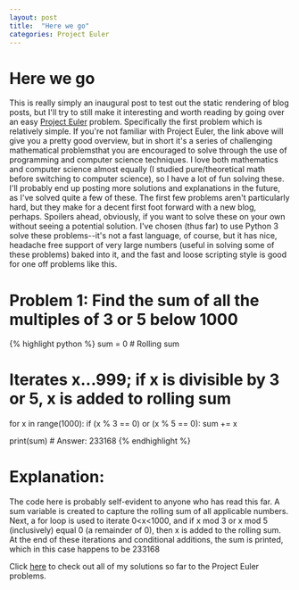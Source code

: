 ```yaml
---
layout: post
title:  "Here we go"
categories: Project Euler
---
```

# Here we go
This is really simply an inaugural post to test out the static rendering of blog posts, but I'll try to still make it interesting and worth reading by going over an easy [Project Euler](https://projecteuler.net) problem. Specifically the first problem which is relatively simple. If you're not familiar with Project Euler, the link above will give you a pretty good overview, but in short it's a series of challenging mathematical problemsthat you are encouraged to solve through the use of programming and computer science techniques. I love both mathematics and computer science almost equally (I studied pure/theoretical math before switching to computer science), so I have a lot of fun solving these. I'll probably end up posting more solutions and explanations in the future, as I've solved quite a few of these. The first few problems aren't particularly hard, but they make for a decent first foot forward with a new blog, perhaps. Spoilers ahead, obviously, if you want to solve these on your own without seeing a potential solution. I've chosen (thus far) to use Python 3 solve these problems--it's not a fast language, of course, but it has nice, headache free support of very large numbers (useful in solving some of these problems) baked into it, and the fast and loose scripting style is good for one off problems like this.

# Problem 1: Find the sum of all the multiples of 3 or 5 below 1000

{% highlight python %}
sum = 0 # Rolling sum

# Iterates x...999; if x is divisible by 3 or 5, x is added to rolling sum
for x in range(1000):
    if (x % 3 == 0) or (x % 5 == 0):
        sum += x

print(sum) # Answer: 233168
{% endhighlight %}

# Explanation:
The code here is probably self-evident to anyone who has read this far. A sum variable is created to capture the rolling sum of all applicable numbers. Next, a for loop is used to iterate 0\<x\<1000, and if x mod 3 or x mod 5 (inclusively) equal 0 (a remainder of 0), then x is added to the rolling sum. At the end of these iterations and conditional additions, the sum is printed, which in this case happens to be 233168


Click [here](https://github.com/M4TT0CK/Project-Euler) to check out all of my solutions so far to the Project Euler problems.